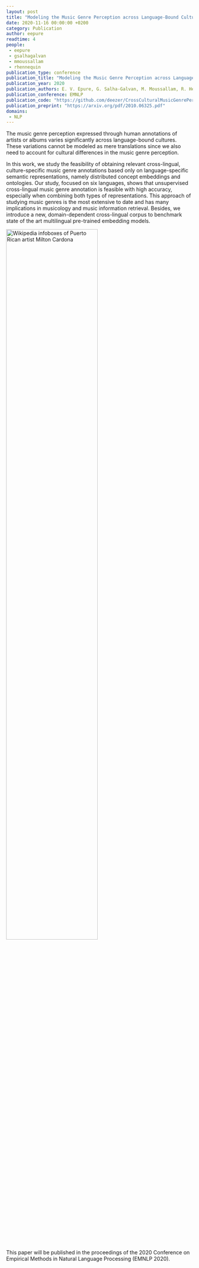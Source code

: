```yaml
---
layout: post
title: "Modeling the Music Genre Perception across Language-Bound Cultures"
date: 2020-11-16 00:00:00 +0200
category: Publication
author: eepure
readtime: 4
people:
 - eepure
 - gsalhagalvan
 - mmoussallam
 - rhennequin
publication_type: conference
publication_title: "Modeling the Music Genre Perception across Language-Bound Cultures"
publication_year: 2020
publication_authors: E. V. Epure, G. Salha-Galvan, M. Moussallam, R. Hennequin
publication_conference: EMNLP
publication_code: "https://github.com/deezer/CrossCulturalMusicGenrePerception"
publication_preprint: "https://arxiv.org/pdf/2010.06325.pdf"
domains: 
 - NLP
---
```


The music genre perception expressed through human annotations of artists or albums varies significantly across language-bound cultures.
These variations cannot be modeled as mere translations since we also need to account for cultural differences in the music genre perception.


In this work, we study the feasibility of obtaining relevant cross-lingual, culture-specific music genre annotations based only on language-specific semantic representations, namely distributed concept embeddings and ontologies. 
Our study, focused on six languages, shows that unsupervised cross-lingual music genre annotation is feasible with high accuracy, especially when combining both types of representations.
This approach of studying music genres is the most extensive to date and has many implications in musicology and music information retrieval.
Besides, we introduce a new, domain-dependent cross-lingual corpus to benchmark state of the art multilingual pre-trained embedding models.

<div class="publication-illustration">
    <img
        style="width: 70%;"
        src="{{ '/static/images/publis/epure20emnlp/ex2.png' | prepend: site.url }}"
        alt="Wikipedia infoboxes of Puerto Rican artist Milton Cardona"/>
</div>

This paper will be published in the proceedings of the 2020 Conference on Empirical Methods in Natural Language Processing (EMNLP 2020).
